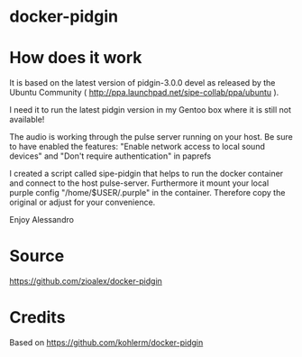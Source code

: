 # docker-pidgin

How does it work
===

It is based on the latest version of pidgin-3.0.0 devel as released by the
Ubuntu Community ( http://ppa.launchpad.net/sipe-collab/ppa/ubuntu ).

I need it to run the latest pidgin version in my Gentoo box where it is still
not available!

The audio is working through the pulse server running on your host. Be sure to
have enabled the features:
"Enable network access to local sound devices" and
"Don't require authentication"
in paprefs

I created a script called sipe-pidgin that helps to run the docker container and connect to the
host pulse-server. Furthermore it mount your local purple config
"/home/$USER/.purple" in the container. Therefore copy the original or adjust
for your convenience.

Enjoy
Alessandro

Source
===
https://github.com/zioalex/docker-pidgin

Credits
===
Based on https://github.com/kohlerm/docker-pidgin
